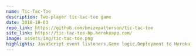 ```yaml
---
name: Tic-Tac-Toe
description: Two-player tic-tac-toe game
date: 2018-10-03
repo_link: https://github.com/bmizepatterson/tic-tac-toe
site_link: https://tic-tac-toe-bp.herokuapp.com/
image: assets/img/tic-tac-toe.png
highlights: JavaScript event listeners,Game logic,Deployment to Heroku
---
```

